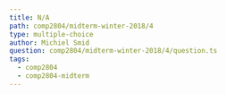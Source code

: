 ```yaml
---
title: N/A
path: comp2804/midterm-winter-2018/4
type: multiple-choice
author: Michiel Smid
question: comp2804/midterm-winter-2018/4/question.ts
tags:
  - comp2804
  - comp2804-midterm
---
```

